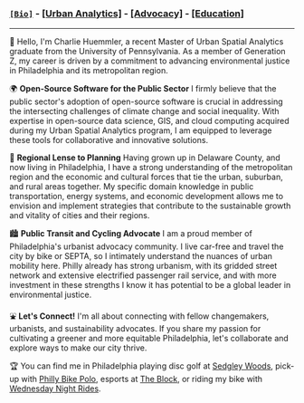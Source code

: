 ### [```[Bio]```](/index.md) - [[Urban Analytics]](/portfolio.md) - [[Advocacy]](/advocacy.md) - [[Education]](/education.md) 

---

👋 Hello, I'm Charlie Huemmler, a recent Master of Urban Spatial Analytics graduate from the University of Pennsylvania. As a member of Generation Z, my career is driven by a commitment to advancing environmental justice in Philadelphia and its metropolitan region.

🌍 **Open-Source Software for the Public Sector**
I firmly believe that the public sector's adoption of open-source software is crucial in addressing the intersecting challenges of climate change and social inequality. With expertise in open-source data science, GIS, and cloud computing acquired during my Urban Spatial Analytics program, I am equipped to leverage these tools for collaborative and innovative solutions.

🌆 **Regional Lense to Planning**
Having grown up in Delaware County, and now living in Philadelphia, I have a strong understanding of the metropolitan region and the economic and cultural forces that tie the urban, suburban, and rural areas together. My specific domain knowledge in public transportation, energy systems, and economic development allows me to envision and implement strategies that contribute to the sustainable growth and vitality of cities and their regions.

🏙 **Public Transit and Cycling Advocate**
I am a proud member of Philadelphia's urbanist advocacy community. I live car-free and travel the city by bike or SEPTA, so I intimately understand the nuances of urban mobility here. Philly already has strong urbanism, with its gridded street network and extensive electrified passenger rail service, and with more investment in these strengths I know it has potential to be a global leader in environmental justice. 

⛲ **Let's Connect!**
I'm all about connecting with fellow changemakers, urbanists, and sustainability advocates. If you share my passion for cultivating a greener and more equitable Philadelphia, let's collaborate and explore ways to make our city thrive.
 
🏆 You can find me in Philadelphia playing disc golf at [Sedgley Woods](https://www.sedgleywoods.com/), pick-up with [Philly Bike Polo](https://linktr.ee/phillybikepolo), esports at [The Block](https://nerdstreet.com/venues/localhost-in-philly), or riding my bike with [Wednesday Night Rides](https://wednightrides.org/).
